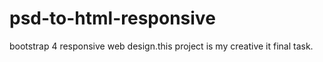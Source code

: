 # psd-to-html-responsive
bootstrap 4 responsive web design.this project is my creative it final task.
